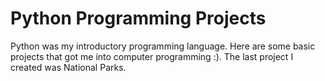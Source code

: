 # Python Programming Projects
Python was my introductory programming language. Here are some basic projects that got me into computer programming :). The last project I created was National Parks.
